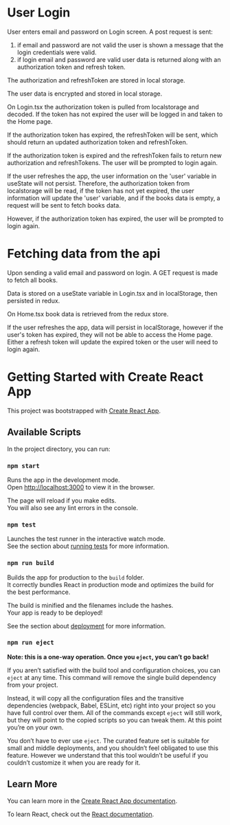 # User Login

User enters email and password on Login screen.
A post request is sent:
1. if email and password are not valid the user is shown a message that the login credentials were valid.
2. if login email and password are valid user data is returned along with an authorization token and refresh token.

The authorization and refreshToken are stored in local storage.

The user data is encrypted and stored in local storage.

On Login.tsx the authorization token is pulled from localstorage and decoded.  If the token has not expired the user will be logged in and taken to the Home page.

If the authorization token has expired, the refreshToken will be sent, which should return an updated authorization token and refreshToken.  

If the authorization token is expired and the refreshToken fails to return new authorization and refreshTokens.  The user will be prompted to login again.

If the user refreshes the app, the user information on the 'user' variable in useState will not persist.  Therefore, the authorization token from localstorage will be read, if the token has not yet expired, the user information will update the 'user' variable, and if the books data is empty, a request will be sent to fetch books data.

However, if the authorization token has expired, the user will be prompted to login again.

# Fetching data from the api
Upon sending a valid email and password on login.  A GET request is made to fetch all books.

Data is stored on a useState variable in Login.tsx and in localStorage, then persisted in redux.

On Home.tsx book data is retrieved from the redux store.

If the user refreshes the app, data will persist in localStorage, however if the user's token has expired, they will not be able to access the Home page.  Either a refresh token will update the expired token or the user will need to login again.




# Getting Started with Create React App

This project was bootstrapped with [Create React App](https://github.com/facebook/create-react-app).

## Available Scripts

In the project directory, you can run:

### `npm start`

Runs the app in the development mode.\
Open [http://localhost:3000](http://localhost:3000) to view it in the browser.

The page will reload if you make edits.\
You will also see any lint errors in the console.

### `npm test`

Launches the test runner in the interactive watch mode.\
See the section about [running tests](https://facebook.github.io/create-react-app/docs/running-tests) for more information.

### `npm run build`

Builds the app for production to the `build` folder.\
It correctly bundles React in production mode and optimizes the build for the best performance.

The build is minified and the filenames include the hashes.\
Your app is ready to be deployed!

See the section about [deployment](https://facebook.github.io/create-react-app/docs/deployment) for more information.

### `npm run eject`

**Note: this is a one-way operation. Once you `eject`, you can’t go back!**

If you aren’t satisfied with the build tool and configuration choices, you can `eject` at any time. This command will remove the single build dependency from your project.

Instead, it will copy all the configuration files and the transitive dependencies (webpack, Babel, ESLint, etc) right into your project so you have full control over them. All of the commands except `eject` will still work, but they will point to the copied scripts so you can tweak them. At this point you’re on your own.

You don’t have to ever use `eject`. The curated feature set is suitable for small and middle deployments, and you shouldn’t feel obligated to use this feature. However we understand that this tool wouldn’t be useful if you couldn’t customize it when you are ready for it.

## Learn More

You can learn more in the [Create React App documentation](https://facebook.github.io/create-react-app/docs/getting-started).

To learn React, check out the [React documentation](https://reactjs.org/).
